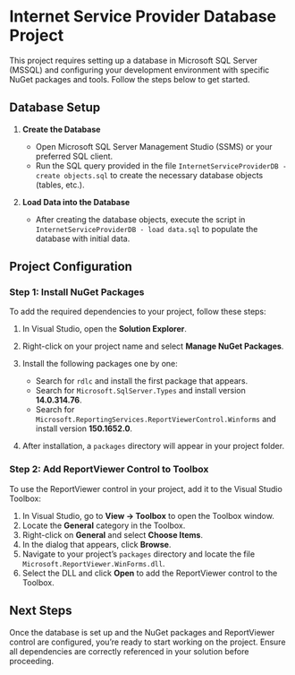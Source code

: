# Internet Service Provider Database Project

This project requires setting up a database in Microsoft SQL Server (MSSQL) and configuring your development environment with specific NuGet packages and tools. Follow the steps below to get started.

## Database Setup

1. **Create the Database**  
   - Open Microsoft SQL Server Management Studio (SSMS) or your preferred SQL client.  
   - Run the SQL query provided in the file `InternetServiceProviderDB - create objects.sql` to create the necessary database objects (tables, etc.).  

2. **Load Data into the Database**  
   - After creating the database objects, execute the script in `InternetServiceProviderDB - load data.sql` to populate the database with initial data.

## Project Configuration

### Step 1: Install NuGet Packages
To add the required dependencies to your project, follow these steps:

1. In Visual Studio, open the **Solution Explorer**.  
2. Right-click on your project name and select **Manage NuGet Packages**.  
3. Install the following packages one by one:  
   - Search for `rdlc` and install the first package that appears.  
   - Search for `Microsoft.SqlServer.Types` and install version **14.0.314.76**.  
   - Search for `Microsoft.ReportingServices.ReportViewerControl.Winforms` and install version **150.1652.0**.  

4. After installation, a `packages` directory will appear in your project folder.

### Step 2: Add ReportViewer Control to Toolbox
To use the ReportViewer control in your project, add it to the Visual Studio Toolbox:

1. In Visual Studio, go to **View -> Toolbox** to open the Toolbox window.  
2. Locate the **General** category in the Toolbox.  
3. Right-click on **General** and select **Choose Items**.  
4. In the dialog that appears, click **Browse**.  
5. Navigate to your project’s `packages` directory and locate the file `Microsoft.ReportViewer.WinForms.dll`.  
6. Select the DLL and click **Open** to add the ReportViewer control to the Toolbox.

## Next Steps
Once the database is set up and the NuGet packages and ReportViewer control are configured, you’re ready to start working on the project. Ensure all dependencies are correctly referenced in your solution before proceeding.
